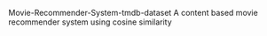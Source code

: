 Movie-Recommender-System-tmdb-dataset
A content based movie recommender system using cosine similarity

